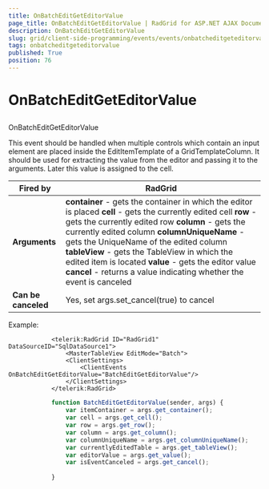 ```yaml
---
title: OnBatchEditGetEditorValue
page_title: OnBatchEditGetEditorValue | RadGrid for ASP.NET AJAX Documentation
description: OnBatchEditGetEditorValue
slug: grid/client-side-programming/events/events/onbatcheditgeteditorvalue
tags: onbatcheditgeteditorvalue
published: True
position: 76
---
```


# OnBatchEditGetEditorValue



## 

OnBatchEditGetEditorValue

This event should be handled when multiple controls which contain an input element are placed inside the EditItemTemplate of a GridTemplateColumn. It should be used for extracting the value from the editor and passing it to the arguments. Later this value is assigned to the cell.


|  **Fired by**  | RadGrid |
| ------ | ------ |
| **Arguments** | **container** - gets the container in which the editor is placed **cell** - gets the currently edited cell **row** - gets the currently edited row **column** - gets the currently edited column **columnUniqueName** - gets the UniqueName of the edited column **tableView** - gets the TableView in which the edited item is located **value** - gets the editor value **cancel** - returns a value indicating whether the event is canceled|
| **Can be canceled** |Yes, set args.set_cancel(true) to cancel|

Example:

````ASP.NET
	        <telerik:RadGrid ID="RadGrid1" DataSourceID="SqlDataSource1">
	            <MasterTableView EditMode="Batch">
	            <ClientSettings>
	                <ClientEvents OnBatchEditGetEditorValue="BatchEditGetEditorValue"/>
	            </ClientSettings>
	        </telerik:RadGrid>
````



````JavaScript
	        function BatchEditGetEditorValue(sender, args) {
	            var itemContainer = args.get_container();
	            var cell = args.get_cell(); 
	            var row = args.get_row(); 
	            var column = args.get_column();
	            var columnUniqueName = args.get_columnUniqueName(); 
	            var currentlyEditedTable = args.get_tableView();
	            var editorValue = args.get_value(); 
	            var isEventCanceled = args.get_cancel();
	
	        }
````


